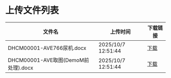 # 上传文件列表

| 文件名 | 上传时间 | 下载链接 |
|--------|----------|----------|
| DHCM00001-AVE766尿机.docx | 2025/10/7 12:51:44 | [下载](undefined) |
| DHCM00001-AVE取图(DemoM前处理).docx | 2025/10/7 12:51:44 | [下载](undefined) |
